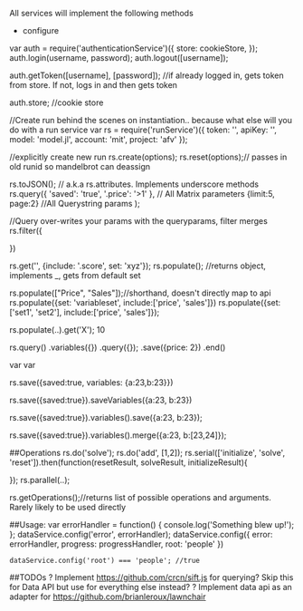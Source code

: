 All services will implement the following methods

- configure


var auth = require('authenticationService')({
    store: cookieStore,
});
auth.login(username, password);
auth.logout([username]);

auth.getToken([username], [password]); //if already logged in, gets token from store. If not, logs in and then gets token

auth.store; //cookie store


//Create run behind the scenes on instantiation.. because what else will you do with a run service
var rs = require('runService')({
    token: '',
    apiKey: '',
    model: 'model.jl',
    account: 'mit',
    project: 'afv'
});

//explicitly create new run
rs.create(options);
rs.reset(options);// passes in old runid so mandelbrot can deassign

rs.toJSON(); // a.k.a rs.attributes. Implements underscore methods
rs.query({
    'saved': 'true',
    '.price': '>1'
}, // All Matrix parameters
{limit:5, page:2} //All Querystring params
);

//Query over-writes your params with the queryparams, filter merges
rs.filter({

})


rs.get('<runid>', {include: '.score', set: 'xyz'});
rs.populate(); //returns object, implements _, gets from default set

rs.populate(["Price", "Sales"]);//shorthand, doesn't directly map to api
rs.populate({set: 'variableset', include:['price', 'sales']})
rs.populate({set: ['set1', 'set2'], include:['price', 'sales']});

rs.populate(..).get('X'); 10

rs.query()
    .variables({})
        .query({});
        .save({price: 2})
        .end()

var var



rs.save({saved:true, variables: {a:23,b:23}})

rs.save({saved:true}).saveVariables({a:23, b:23})

rs.save({saved:true}).variables().save({a:23, b:23});


rs.save({saved:true}).variables().merge({a:23, b:[23,24]});

##Operations
rs.do('solve');
rs.do('add', [1,2]);
rs.serial(['initialize', 'solve', 'reset']).then(function(resetResult, solveResult, initializeResult){

});
rs.parallel(..);

rs.getOperations();//returns list of possible operations and arguments. Rarely likely to be used directly




##Usage:
    var errorHandler = function() {
        console.log('Something blew up!');
        };
    dataService.config('error', errorHandler);
    dataService.config({
        error: errorHandler,
        progress: progressHandler,
        root: 'people'
        })

    dataService.config('root') === 'people'; //true

##TODOs
    ? Implement https://github.com/crcn/sift.js for querying? Skip this for Data API but use for everything else instead?
    ? Implement data api as an adapter for https://github.com/brianleroux/lawnchair

